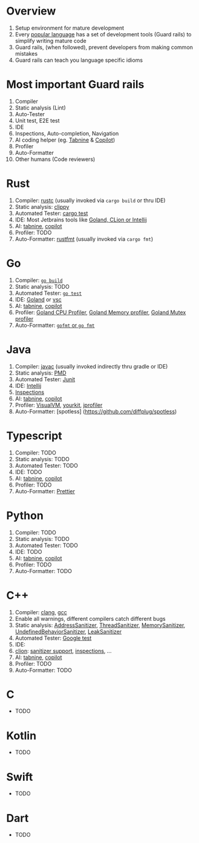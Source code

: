 # Overview
1. Setup environment for mature development
1. Every [popular language](https://www.tiobe.com/tiobe-index/) has a set of development tools (Guard rails) to simplify writing mature code 
1. Guard rails, (when followed), prevent developers from making common mistakes
1. Guard rails can teach you language specific idioms


# Most important Guard rails
1. Compiler
1. Static analysis (Lint)
1. Auto-Tester
  1. Unit test, E2E test
1. IDE
  1. Inspections, Auto-completion, Navigation 
1. AI coding helper (eg. [Tabnine](https://www.tabnine.com) & [Copilot](https://github.com/features/copilot))
1. Profiler
1. Auto-Formatter
1. Other humans (Code reviewers)


# Rust
1. Compiler: [rustc](https://doc.rust-lang.org/rustc/what-is-rustc.html) (usually invoked via `cargo build` or thru IDE)
1. Static analysis: [clippy](https://github.com/rust-lang/rust-clippy)
1. Automated Tester: [cargo test](https://doc.rust-lang.org/cargo/commands/cargo-test.html)
1. IDE: Most Jetbrains tools like [Goland, CLion or Intellij](https://www.jetbrains.com/rust/)
1. AI: [tabnine](https://www.tabnine.com/), [copilot](https://github.com/features/copilot)
1. Profiler: TODO
1. Auto-Formatter: [rustfmt](https://github.com/rust-lang/rustfmt) (usually invoked via `cargo fmt`)


# Go
1. Compiler: [`go build`](https://go.dev/doc/tutorial/compile-install)
1. Static analysis: TODO
1. Automated Tester: [`go test`](https://go.dev/doc/tutorial/add-a-test)
1. IDE: [Goland](https://www.jetbrains.com/go/) or [vsc](https://code.visualstudio.com/)
1. AI: [tabnine](https://www.tabnine.com/), [copilot](https://github.com/features/copilot)
1. Profiler: [Goland CPU Profiler](https://www.jetbrains.com/help/go/cpu-profiler.html), [Goland Memory profiler](https://www.jetbrains.com/help/go/memory-profiler.html), [Goland Mutex profiler](https://www.jetbrains.com/help/go/mutex-profiler.html#InterpretingTheResults)
1. Auto-Formatter: [`gofmt` or `go fmt`](https://pkg.go.dev/cmd/gofmt)


# Java
1. Compiler: [javac](https://docs.oracle.com/en/java/javase/17/docs/specs/man/javac.html) (usually invoked indirectly thru gradle or IDE)
1. Static analysis: [PMD](https://pmd.github.io/)
1. Automated Tester: [Junit](https://junit.org/junit5/)
1. IDE: [Intellij](https://www.jetbrains.com/idea/)
  1. [Inspections](https://www.jetbrains.com/help/idea/list-of-java-inspections.html)
1. AI: [tabnine](https://www.tabnine.com/), [copilot](https://github.com/features/copilot)
1. Profiler: [VisualVM](https://visualvm.github.io/download.html), [yourkit](https://www.yourkit.com/), [jprofiler](https://www.ej-technologies.com/products/jprofiler/overview.html)
1. Auto-Formatter: [spotless] (https://github.com/diffplug/spotless)


# Typescript
1. Compiler: TODO
1. Static analysis: TODO
1. Automated Tester: TODO 
1. IDE: TODO
1. AI: [tabnine](https://www.tabnine.com/), [copilot](https://github.com/features/copilot)
1. Profiler: TODO
1. Auto-Formatter: [Prettier](https://prettier.io/)


# Python
1. Compiler: TODO
1. Static analysis: TODO
1. Automated Tester: TODO
1. IDE: TODO
1. AI: [tabnine](https://www.tabnine.com/), [copilot](https://github.com/features/copilot) 
1. Profiler: TODO
1. Auto-Formatter: TODO


# C++
1. Compiler: [clang](https://clang.llvm.org/), [gcc](https://gcc.gnu.org/)
  1. Enable all warnings, different compilers catch different bugs
1. Static analysis: [AddressSanitizer](https://github.com/google/sanitizers/wiki/AddressSanitizer), [ThreadSanitizer](https://github.com/google/sanitizers/wiki/ThreadSanitizerCppManual), [MemorySanitizer](https://github.com/google/sanitizers/wiki/MemorySanitizer), [UndefinedBehaviorSanitizer](https://clang.llvm.org/docs/UndefinedBehaviorSanitizer.html), [LeakSanitizer](https://clang.llvm.org/docs/LeakSanitizer.html) 
1. Automated Tester: [Google test](http://google.github.io/googletest/)
1. IDE: 
  1. [clion](https://www.jetbrains.com/clion/): [sanitizer support](https://www.jetbrains.com/help/clion/google-sanitizers.html), [inspections](https://www.jetbrains.com/help/clion/running-inspections.html), ...
1. AI: [tabnine](https://www.tabnine.com/), [copilot](https://github.com/features/copilot) 
1. Profiler: TODO
1. Auto-Formatter: TODO


# C
- TODO


# Kotlin
- TODO


# Swift
- TODO


# Dart
- TODO
